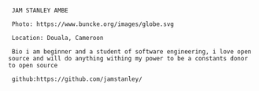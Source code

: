      JAM STANLEY AMBE
      
     Photo: https://www.buncke.org/images/globe.svg

     Location: Douala, Cameroon
     
     Bio i am beginner and a student of software engineering, i love open source and will do anything withing my power to be a constants donor to open source

     github:https://github.com/jamstanley/

